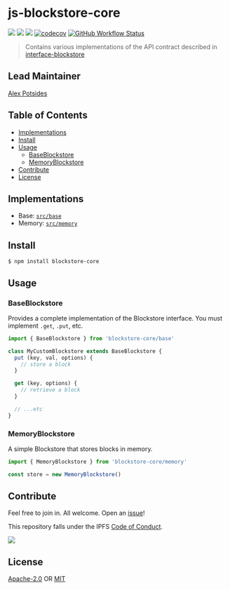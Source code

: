 # js-blockstore-core <!-- omit in toc -->

[![](https://img.shields.io/badge/made%20by-Protocol%20Labs-blue.svg?style=flat-square)](http://ipn.io)
[![](https://img.shields.io/badge/project-IPFS-blue.svg?style=flat-square)](http://ipfs.io/)
[![](https://img.shields.io/badge/freenode-%23ipfs-blue.svg?style=flat-square)](http://webchat.freenode.net/?channels=%23ipfs)
[![codecov](https://img.shields.io/codecov/c/github/ipfs/js-blockstore-core.svg?style=flat-square)](https://codecov.io/gh/ipfs/js-blockstore-core)
[![GitHub Workflow Status](https://img.shields.io/github/workflow/status/ipfs/js-blockstore-core/ci?label=ci&style=flat-square)](https://github.com/ipfs/js-blockstore-core/actions?query=branch%3Amaster+workflow%3Aci+)

> Contains various implementations of the API contract described in [interface-blockstore](https://github.com/ipfs/js-ipfs-interfaces/tree/master/packages/interface-blockstore)

## Lead Maintainer <!-- omit in toc -->

[Alex Potsides](https://github.com/achingbrain)

## Table of Contents <!-- omit in toc -->

- [Implementations](#implementations)
- [Install](#install)
- [Usage](#usage)
  - [BaseBlockstore](#baseblockstore)
  - [MemoryBlockstore](#memoryblockstore)
- [Contribute](#contribute)
- [License](#license)

## Implementations

- Base: [`src/base`](src/base.js)
- Memory: [`src/memory`](src/memory.js)

## Install

```
$ npm install blockstore-core
```

## Usage

### BaseBlockstore

Provides a complete implementation of the Blockstore interface.  You must implement `.get`, `.put`, etc.

```js
import { BaseBlockstore } from 'blockstore-core/base'

class MyCustomBlockstore extends BaseBlockstore {
  put (key, val, options) {
    // store a block
  }

  get (key, options) {
    // retrieve a block
  }

  // ...etc
}
```

### MemoryBlockstore

A simple Blockstore that stores blocks in memory.

```js
import { MemoryBlockstore } from 'blockstore-core/memory'

const store = new MemoryBlockstore()
```

## Contribute

Feel free to join in. All welcome. Open an [issue](https://github.com/ipfs/js-ipfs-unixfs-importer/issues)!

This repository falls under the IPFS [Code of Conduct](https://github.com/ipfs/community/blob/master/code-of-conduct.md).

[![](https://cdn.rawgit.com/jbenet/contribute-ipfs-gif/master/img/contribute.gif)](https://github.com/ipfs/community/blob/master/CONTRIBUTING.md)

## License

[Apache-2.0](LICENSE-APACHE) OR [MIT](LICENSE-MIT)
